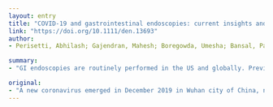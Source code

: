 ```yaml
---
layout: entry
title: "COVID-19 and gastrointestinal endoscopies: current insights and emergent strategies"
link: "https://doi.org/10.1111/den.13693"
author:
- Perisetti, Abhilash; Gajendran, Mahesh; Boregowda, Umesha; Bansal, Pardeep; Goyal, Hemant

summary:
- "GI endoscopies are routinely performed in the US and globally. Previous reports of isolated infection outbreaks were reported with endoscopes acting as potential vectors. The virus spread exponentially throughout China and then spread across >205 nations, including the United States (US) Gastrointestinal (GI) endoses routinely perform in the U.S. and internationally. It is unclear if COVID-19 could be transmitted."

original:
- "A new coronavirus emerged in December 2019 in Wuhan city of China, named as the severe acute respiratory syndrome coronavirus-2 (SARS-CoV-2), and disease was called as coronavirus disease-2019 (COVID-19). The infection due to this virus spread exponentially throughout China and then spread across >205 nations, including the United States (US). Gastrointestinal (GI) endoscopies are routinely performed in the US and globally. Previous reports of isolated infection outbreaks were reported with endoscopes acting as potential vectors. While multidrug-resistant organisms have been reported to be spread by endoscopes, few cases of viruses such as Hepatitis B and C are noted in the literature. COVID-19 predominately spread by droplet transmission, although recent evidence showed that shedding in feces and feco-oral transmission could also be possible. It is unclear if COVID-19 could be transmitted by endoscopes, but it could theoretically happen due to contact with mucous membranes and body fluids. GI endoscopies involve close contact with oral and colonic contents exposing endoscopy staff to respiratory and oropharyngeal secretions. This can increase the risk of contamination and contribute to virus transmission. Given these risks, all major GI societies have called for rescheduling elective non-urgent procedures and perform only emergent or urgent based on the clinical need. Furthermore, pre-screening of all individuals prior to endoscopy is recommended. This article focuses on the risk of COVID-19 transmission by GI shedding, the potential role of endoscopes as a vector of this novel virus including transmission during endoscopies and prevention strategies including deferral of elective non-urgent endoscopy procedures."
---
```


